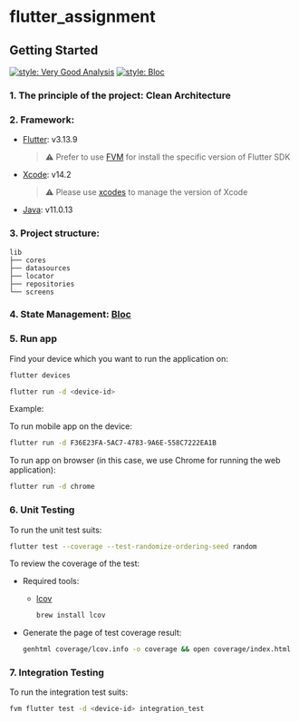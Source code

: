 # flutter_assignment

## Getting Started

[![style: Very Good Analysis](https://img.shields.io/badge/style-very_good_analysis-B22C89.svg)](https://pub.dev/packages/very_good_analysis) [![style: Bloc](https://tinyurl.com/bloc-library)](https://bloclibrary.dev/)

### 1. The principle of the project: Clean Architecture

### 2. Framework:

- [Flutter](https://docs.flutter.dev/get-started/install/macos): v3.13.9
  > ⚠️ Prefer to use [FVM](https://fvm.app/docs/getting_started/overview) for install the specific version of Flutter SDK

- [Xcode](https://developer.apple.com/xcode/): v14.2

  > ⚠️ Please use [xcodes](https://github.com/RobotsAndPencils/xcodes) to manage the version of
  Xcode

- [Java](): v11.0.13

### 3. Project structure:

```
lib
├── cores
├── datasources
├── locator
├── repositories
└── screens
```

### 4. State Management: [Bloc](https://bloclibrary.dev/#/)

### 5. Run app

Find your device which you want to run the application on:

```bash
flutter devices
```

```bash
flutter run -d <device-id>
```

Example:

To run mobile app on the device:

```bash
flutter run -d F36E23FA-5AC7-4783-9A6E-558C7222EA1B
```

To run app on browser (in this case, we use Chrome for running the web application):

```bash
flutter run -d chrome
```

### 6. Unit Testing

To run the unit test suits:

```bash
flutter test --coverage --test-randomize-ordering-seed random
```

To review the coverage of the test:

- Required tools:

    - [lcov](https://formulae.brew.sh/formula/lcov#default)

      ```bash
      brew install lcov
      ```
- Generate the page of test coverage result:

  ```bash
  genhtml coverage/lcov.info -o coverage && open coverage/index.html
  ```

### 7. Integration Testing

To run the integration test suits:

```bash
fvm flutter test -d <device-id> integration_test
```